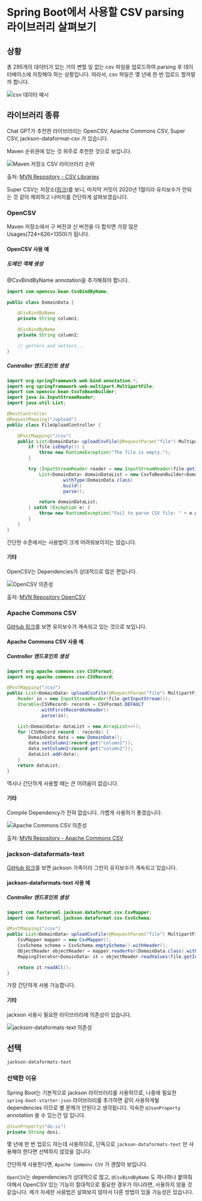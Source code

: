 # Spring Boot에서 사용할 CSV parsing 라이브러리 살펴보기

## 상황

총 295개의 데이터가 있는 거의 변할 일 없는 csv 파일을 업로드하여 parsing 후 데이터베이스에 저장해야 하는 상황입니다. 따라서, csv 파일은 몇 년에 한 번 업로드 할까말까 합니다.

![csv 데이터 예시](./img/CSV%20parsing%20libraries/locations_csv.png)

## 라이브러리 종류

Chat GPT가 추천한 라이브러리는 OpenCSV, Apache Commons CSV, Super CSV, jackson-dataformat-csv 가 있습니다.

Maven 순위권에 있는 것 위주로 추천한 것으로 보입니다.

![Maven 저장소 CSV 라이브러리 순위](./img/CSV%20parsing%20libraries/maven_csv_libraries.png)

출처: [MVN Repository - CSV Libraries](https://mvnrepository.com/open-source/csv-libraries)

Super CSV는 저장소([링크](https://github.com/super-csv/super-csv))를 보니, 마지막 커밋이 2020년 1월이라 유지보수가 안되는 것 같아 제외하고 나머지를 간단하게 살펴보겠습니다.

### OpenCSV

Maven 저장소에서 구 버전과 신 버전을 다 합치면 가장 많은 Usages(724+626=1350)가 됩니다.

#### OpenCSV 사용 예

##### 도메인 객체 생성

@CsvBindByName annotation을 추가해줘야 합니다.

```java
import com.opencsv.bean.CsvBindByName;

public class DomainData {

    @CsvBindByName
    private String column1;

    @CsvBindByName
    private String column2;

    // getters and setters...
}
```

##### Controller 엔드포인트 생성

```java
import org.springframework.web.bind.annotation.*;
import org.springframework.web.multipart.MultipartFile;
import com.opencsv.bean.CsvToBeanBuilder;
import java.io.InputStreamReader;
import java.util.List;

@RestController
@RequestMapping("/upload")
public class FileUploadController {

    @PostMapping("/csv")
    public List<DomainData> uploadCsvFile(@RequestParam("file") MultipartFile file) {
        if (file.isEmpty()) {
            throw new RuntimeException("The file is empty.");
        }

        try (InputStreamReader reader = new InputStreamReader(file.getInputStream())) {
            List<DomainData> domainDataList = new CsvToBeanBuilder<DomainData>(reader)
                    .withType(DomainData.class)
                    .build()
                    .parse();

            return domainDataList;
        } catch (Exception e) {
            throw new RuntimeException("Fail to parse CSV file: " + e.getMessage());
        }
    }
}
```

간단한 수준에서는 사용법이 크게 어려워보이지는 않습니다.

#### 기타

OpenCSV는 Dependencies가 상대적으로 많은 편입니다.

![OpenCSV 의존성](./img/CSV%20parsing%20libraries/opencsv_dependencies.png)

출처: [MVN Repository OpenCSV](https://mvnrepository.com/artifact/com.opencsv/opencsv/5.8)

### Apache Commons CSV

[GitHub 링크](https://github.com/apache/commons-csv)를 보면 유지보수가 계속되고 있는 것으로 보입니다.

#### Apache Commons CSV 사용 예

##### Controller 엔드포인트 생성

```java
import org.apache.commons.csv.CSVFormat;
import org.apache.commons.csv.CSVRecord;

@PostMapping("/csv")
public List<DomainData> uploadCsvFile(@RequestParam("file") MultipartFile file) throws IOException {
    Reader in = new InputStreamReader(file.getInputStream());
    Iterable<CSVRecord> records = CSVFormat.DEFAULT
            .withFirstRecordAsHeader()
            .parse(in);

    List<DomainData> dataList = new ArrayList<>();
    for (CSVRecord record : records) {
        DomainData data = new DomainData();
        data.setColumn1(record.get("column1"));
        data.setColumn2(record.get("column2"));
        dataList.add(data);
    }
    return dataList;
}
```

역시나 간단하게 사용할 때는 큰 어려움이 없습니다.

#### 기타

Compile Dependency가 전혀 없습니다. 가볍게 사용하기 좋겠습니다.

![Apache Commons CSV 의존성](./img/CSV%20parsing%20libraries/commons_csv_dependencies.png)

출처: [MVN Repository - Apache Commons CSV](https://mvnrepository.com/artifact/org.apache.commons/commons-csv/1.10.0)

### jackson-dataformats-text

[GitHub 링크](https://github.com/FasterXML/jackson-dataformats-text)를 보면 jackson 가족이라 그런지 유지보수가 계속되고 있습니다.

#### jackson-dataformats-text 사용 예

##### Controller 엔드포인트 생성

```java
import com.fasterxml.jackson.dataformat.csv.CsvMapper;
import com.fasterxml.jackson.dataformat.csv.CsvSchema;

@PostMapping("/csv")
public List<DomainData> uploadCsvFile(@RequestParam("file") MultipartFile file) throws IOException {
    CsvMapper mapper = new CsvMapper();
    CsvSchema schema = CsvSchema.emptySchema().withHeader();
    ObjectReader objectReader = mapper.readerFor(DomainData.class).with(schema);
    MappingIterator<DomainData> it = objectReader.readValues(file.getInputStream());

    return it.readAll();
}
```

가장 간단하게 사용 가능합니다.

#### 기타

jackson 사용시 필요한 라이브러리에 의존성이 있습니다.

![jackson-dataformats-text 의존성](./img/CSV%20parsing%20libraries/jackson_dependencies.png)

## 선택

`jackson-dataformats-text`

### 선택한 이유

Spring Boot는 기본적으로 jackson 라이브러리를 사용하므로, 나중에 필요한 `spring-boot-starter-json` 라이브러리를 추가하면 같이 사용하게될 dependencies 이므로 별 문제가 안된다고 생각됩니다. 익숙한 `@JsonProperty` annotation 쓸 수 있는건 덤 입니다.

```java
@JsonProperty("do-si")
private String dosi;
```

몇 년에 한 번 업로드 하는데 사용하므로, 단독으로 `jackson-dataformats-text` 만 사용해야 한다면 선택하지 않았을 겁니다.

간단하게 사용한다면, `Apache Commons CSV` 가 괜찮아 보입니다.

`OpenCSV`는 dependencies가 상대적으로 많고, `@CsvBindByName` 도 하나하나 붙여줘야해서 OpenCSV 있는 기능이 절대적으로 필요한 경우가 아니라면, 사용하지 않을 것 같습니다. 제가 자세한 사용법은 살펴보지 않아서 다른 방법이 있을 가능성은 있습니다.
